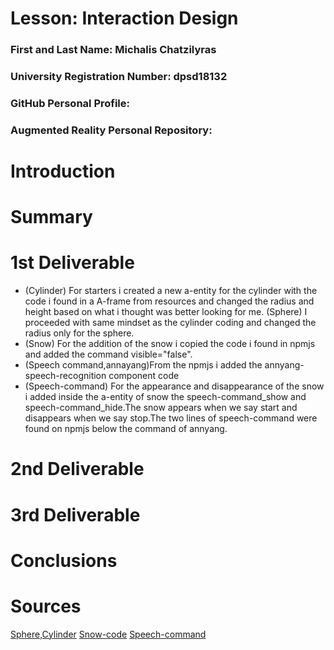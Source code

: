 # Lesson: Interaction Design

### First and Last Name: Michalis Chatzilyras
### University Registration Number: dpsd18132
### GitHub Personal Profile: 
### Augmented Reality Personal Repository: 

# Introduction

# Summary


# 1st Deliverable
- (Cylinder) For starters i created a new a-entity for the cylinder with the code i found in a A-frame from resources and changed the radius and height based on what i thought was better looking for me.
(Sphere) I proceeded with same mindset as the cylinder coding and changed the radius only for the sphere.
- (Snow) For the addition of the snow i copied the code i found in npmjs and added the command visible="false".
- (Speech command,annayang)From the npmjs i added the annyang-speech-recognition component code
- (Speech-command) For the appearance and disappearance of the snow i added inside the a-entity of snow the speech-command_show and speech-command_hide.The snow appears when we say start and disappears when we say stop.The two lines of speech-command were found on npmjs below the command of annyang.
# 2nd Deliverable


# 3rd Deliverable 


# Conclusions


# Sources
[Sphere,Cylinder](https://aframe.io/docs/1.3.0/components/geometry.html#cylinder#)
[Snow-code](https://www.npmjs.com/package/aframe-particle-system-component)
[Speech-command](https://www.npmjs.com/package/aframe-speech-command-component)
